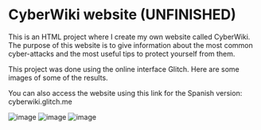 # CyberWiki website (UNFINISHED)

This is an HTML project where I create my own website called CyberWiki. The purpose of this website is to give information about the most common cyber-attacks and the most useful tips to protect yourself from them.

This project was done using the online interface Glitch. Here are some images of some of the results.

You can also access the website using this link for the Spanish version: cyberwiki.glitch.me

![image](https://user-images.githubusercontent.com/101092127/176998308-ae53a7d8-e253-4a09-950f-b76535e9002c.png) 
![image](https://user-images.githubusercontent.com/101092127/176998400-dbbda7af-2543-4bd5-aa7e-3fe78b7bf3be.png)
![image](https://user-images.githubusercontent.com/101092127/176998437-4b391228-b311-458e-8934-ab5e613116f4.png)

